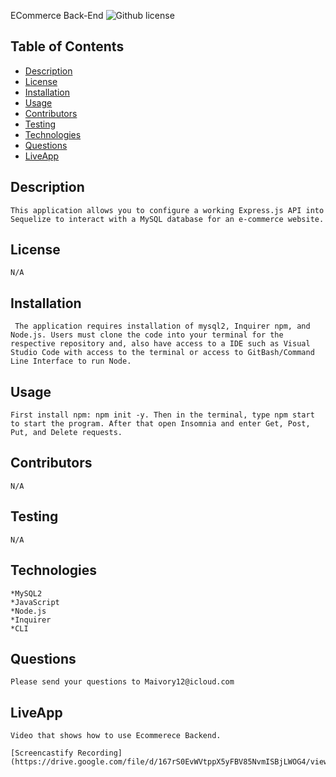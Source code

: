 ECommerce Back-End
  ![Github license](https://img.shields.io/badge/license-NONE-blue.svg)
  ## Table of Contents
  * [Description](#description)
  * [License](#license)
  * [Installation](#installation)
  * [Usage](#usage)
  * [Contributors](#contributors)
  * [Testing](#testing)
  * [Technologies](#technologies)
  * [Questions](#questions)
  * [LiveApp](#liveapp)

  ## Description
    This application allows you to configure a working Express.js API into Sequelize to interact with a MySQL database for an e-commerce website.

  ## License 
    N/A

  ## Installation
     The application requires installation of mysql2, Inquirer npm, and Node.js. Users must clone the code into your terminal for the respective repository and, also have access to a IDE such as Visual Studio Code with access to the terminal or access to GitBash/Command Line Interface to run Node. 

  ## Usage
    
    First install npm: npm init -y. Then in the terminal, type npm start to start the program. After that open Insomnia and enter Get, Post, Put, and Delete requests.
    
  ## Contributors
    N/A

  ## Testing
    N/A

  ## Technologies
    *MySQL2
    *JavaScript
    *Node.js
    *Inquirer
    *CLI
    

  ## Questions
    Please send your questions to Maivory12@icloud.com 

  ## LiveApp
    Video that shows how to use Ecommerece Backend.

    [Screencastify Recording](https://drive.google.com/file/d/167rS0EvWVtppX5yFBV85NvmISBjLWOG4/view)